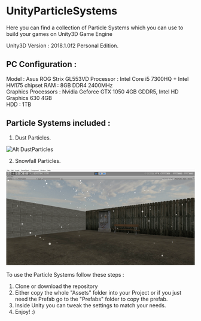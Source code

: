 # UnityParticleSystems

Here you can find a collection of Particle Systems which you can use to build your games on Unity3D Game Engine

Unity3D Version : 2018.1.0f2 Personal Edition.

## PC Configuration : 
  Model : Asus ROG Strix GL553VD
  Processor : Intel Core i5 7300HQ + Intel HM175 chipset 
  RAM : 8GB DDR4 2400MHz  
  Graphics Processors : Nvidia Geforce GTX 1050 4GB GDDR5, Intel HD Graphics 630 4GB  
  HDD : 1TB

## Particle Systems included : 
  1. Dust Particles.
    
   ![Alt DustParticles](https://github.com/khannishat67/UnityParticleSystems/blob/master/Gifs/DustParticles.gif)

  2. Snowfall Particles. 
  
   ![Alt Snowfall](https://github.com/khannishat67/UnityParticleSystems/blob/master/Gifs/ezgif.com-video-to-gif.gif)
    







To use the Particle Systems follow these steps : 
  1. Clone or download the repository
  2. Either copy the whole "Assets" folder into your Project or if you just need the Prefab go to the "Prefabs" folder to copy the prefab.
  3. Inside Unity you can tweak the settings to match your needs.
  4. Enjoy! :)
